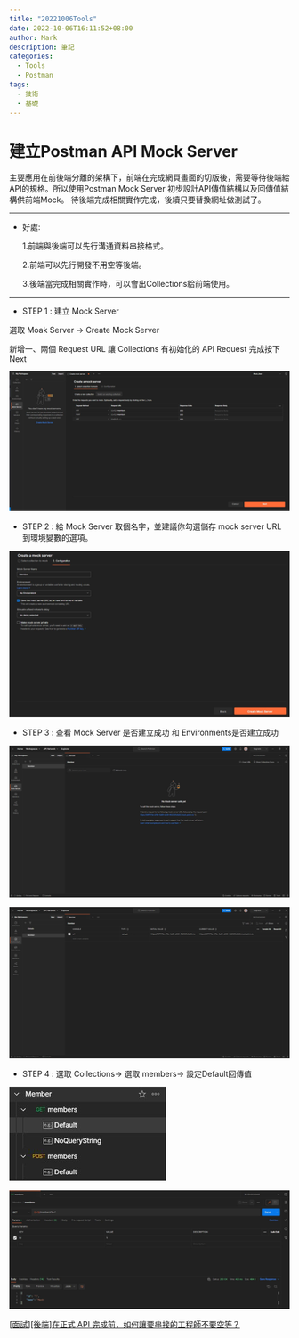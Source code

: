 ```yaml
---
title: "20221006Tools"
date: 2022-10-06T16:11:52+08:00
author: Mark
description: 筆記
categories:
  - Tools
  - Postman 
tags:
  - 技術
  - 基礎
---
```


# 建立Postman API Mock Server

主要應用在前後端分離的架構下，前端在完成網頁畫面的切版後，需要等待後端給API的規格。所以使用Postman Mock Server 初步設計API傳值結構以及回傳值結構供前端Mock。
待後端完成相關實作完成，後續只要替換網址做測試了。

---
- 好處:

  1.前端與後端可以先行溝通資料串接格式。
  
  2.前端可以先行開發不用空等後端。
  
  3.後端當完成相關實作時，可以會出Collections給前端使用。

---

- STEP 1 : 建立 Mock Server

選取 Moak Server -> Create Mock Server

  新增一、兩個 Request URL 讓 Collections 有初始化的 API Request 完成按下Next

![1](/images/step1postman.JPG)

- STEP 2 : 給 Mock Server 取個名字，並建議你勾選儲存 mock server URL 到環境變數的選項。

![2](/images/step2postman.JPG)

- STEP 3 : 查看 Mock Server 是否建立成功 和 Environments是否建立成功

![3](/images/step3postman.JPG)

![4](/images/step4postman.JPG)

- STEP 4 : 選取 Collections-> 選取 members-> 設定Default回傳值

![5.1](/images/step5_1postman.JPG)

![5](/images/step5postman.JPG)










[[面試][後端]在正式 API 完成前，如何讓要串接的工程師不要空等？](https://ithelp.ithome.com.tw/articles/10267680)